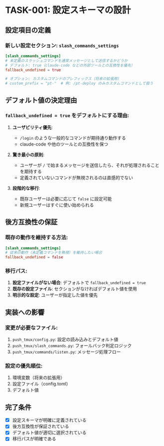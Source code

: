 # TASK-001: 設定スキーマの設計

## 設定項目の定義

### 新しい設定セクション: `slash_commands_settings`

```toml
[slash_commands_settings]
# 未定義のスラッシュコマンドを通常メッセージとして送信するかどうか
# デフォルト: true（claude-code などの外部ツールとの互換性を優先）
fallback_undefined = true

# オプション: カスタムコマンドのプレフィックス（将来の拡張用）
# custom_prefix = "pt-"  # 例: /pt-deploy のみカスタムコマンドとして扱う
```

## デフォルト値の決定理由

### `fallback_undefined = true` をデフォルトにする理由:

1. **ユーザビリティ優先**: 
   - `/login` のような一般的なコマンドが期待通り動作する
   - claude-code や他のツールとの互換性を保つ

2. **驚き最小の原則**: 
   - ユーザーが `/` で始まるメッセージを送信したら、それが処理されることを期待する
   - 定義されていないコマンドが無視されるのは直感的でない

3. **段階的な移行**: 
   - 既存ユーザーは必要に応じて `false` に設定可能
   - 新規ユーザーはすぐに使い始められる

## 後方互換性の保証

### 既存の動作を維持する方法:

```toml
[slash_commands_settings]
# 従来の動作（未定義コマンドを無視）を維持したい場合
fallback_undefined = false
```

### 移行パス:

1. **設定ファイルがない場合**: デフォルトで `fallback_undefined = true`
2. **既存の設定ファイル**: セクションがなければデフォルト値を使用
3. **明示的な設定**: ユーザーが指定した値を優先

## 実装への影響

### 変更が必要なファイル:

1. `push_tmux/config.py`: 設定の読み込みとデフォルト値
2. `push_tmux/slash_commands.py`: フォールバック判定ロジック
3. `push_tmux/commands/listen.py`: メッセージ処理フロー

### 設定の優先順位:

1. 環境変数（将来の拡張用）
2. 設定ファイル（config.toml）
3. デフォルト値

## 完了条件

- [x] 設定スキーマが明確に定義されている
- [x] 後方互換性が保証されている
- [x] デフォルト値が適切に選択されている
- [x] 移行パスが明確である